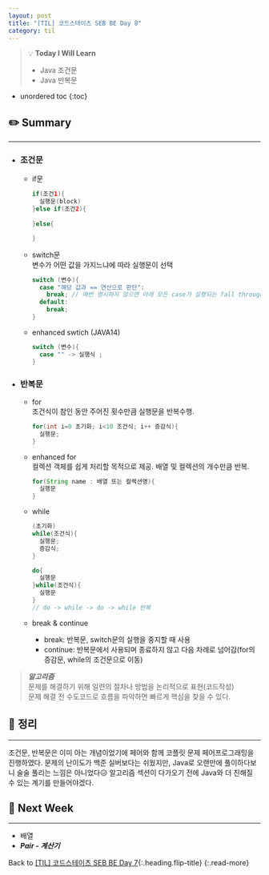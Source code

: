 ```yaml
---
layout: post
title: "[TIL] 코드스테이츠 SEB BE Day 8"
category: til
---
```

> 💡 **Today I Will Learn**
>
> * Java 조건문
> * Java 반복문

* unordered toc
{:toc}

## ✏️ Summary
***
* ### 조건문

  * if문

    ```java
    if(조건1){
      실행문(block)
    }else if(조건2){
      
    }else{

    }
    ```

  * switch문  
    변수가 어떤 값을 가지느냐에 따라 실행문이 선택

    ```java
    switch (변수){
      case "해당 값과 == 연산으로 판단": 
        break; // 매번 명시하지 않으면 아래 모든 case가 실행되는 fall through 발생
      default: 
        break; 
    }
    ```

  * enhanced swtich (JAVA14) 

    ```java
    switch (변수){
      case "" -> 실행식 ;
    }
    ```

* ### 반복문

  * for  
    조건식이 참인 동안 주어진 횟수만큼 실행문을 반복수행.

    ```java
    for(int i=0 초기화; i<10 조건식; i++ 증감식){
      실행문;
    }
    ```

  * enhanced for  
  컬렉션 객체를 쉽게 처리할 목적으로 제공. 배열 및 컬렉션의 개수만큼 반복.

    ```java
    for(String name : 배열 또는 컬렉션명){
      실행문
    }
    ```

  * while

    ```java
    (초기화)
    while(조건식){
      실행문;
      증감식;
    }
    ```

    ```java
    do{
      실행문
    }while(조건식){
      실행문
    }
    // do -> while -> do -> while 반복
    ```

  * break & continue
    * break: 반복문, switch문의 실행을 중지할 때 사용
    * continue: 반복문에서 사용되며 종료하지 않고 다음 차례로 넘어감(for의 증감문, while의 조건문으로 이동)

> ***알고리즘***  
> 문제를 해결하기 위해 일련의 절차나 방법을 논리적으로 표현(코드작성)  
> 문제 해결 전 수도코드로 흐름을 파악하면 빠르게 핵심을 찾을 수 있다.

## 📌 정리
***
  
  조건문, 반복문은 이미 아는 개념이었기에 페어와 함께 코플릿 문제 페어프로그래밍을 진행하였다. 문제의 난이도가 백준 실버보다는 쉬웠지만, Java로 오랜만에 풀이하다보니 술술 풀리는 느낌은 아니었다😥 알고리즘 섹션이 다가오기 전에 Java와 더 친해질 수 있는 계기를 만들어야겠다.
 
## 🎯 Next Week
***
* 배열
* ***Pair - 계산기***

Back to [[TIL] 코드스테이츠 SEB BE Day 7](220504-til){:.heading.flip-title}
{:.read-more}